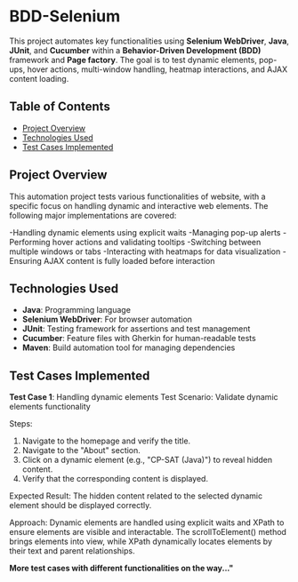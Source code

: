# BDD-Selenium

This project automates key functionalities using **Selenium WebDriver**, **Java**, **JUnit**, and **Cucumber** within a **Behavior-Driven Development (BDD)** framework and **Page factory**. The goal is to test dynamic elements, pop-ups, hover actions, multi-window handling, heatmap interactions, and AJAX content loading.

## Table of Contents
- [Project Overview](#project-overview)
- [Technologies Used](#technologies-used)
- [Test Cases Implemented](#test-cases-implemented)


## Project Overview

This automation project tests various functionalities of website, with a specific focus on handling dynamic and interactive web elements. The following major implementations are covered:

-Handling dynamic elements using explicit waits
-Managing pop-up alerts
-Performing hover actions and validating tooltips
-Switching between multiple windows or tabs
-Interacting with heatmaps for data visualization
-Ensuring AJAX content is fully loaded before interaction

## Technologies Used

- **Java**: Programming language
- **Selenium WebDriver**: For browser automation
- **JUnit**: Testing framework for assertions and test management
- **Cucumber**: Feature files with Gherkin for human-readable tests
- **Maven**: Build automation tool for managing dependencies

## Test Cases Implemented

**Test Case 1**: Handling dynamic elements
Test Scenario: Validate dynamic elements functionality

Steps:
1.	Navigate to the homepage and verify the title.
2. Navigate to the "About" section.
2. Click on a dynamic element (e.g., "CP-SAT (Java)") to reveal hidden content.
2. Verify that the corresponding content is displayed.

Expected Result: The hidden content related to the selected dynamic element should be displayed correctly.

Approach: Dynamic elements are handled using explicit waits and XPath to ensure elements are visible and interactable. The scrollToElement() method brings elements into view, while XPath dynamically locates elements by their text and parent relationships.


**More test cases with different functionalities on the way..."**
